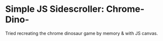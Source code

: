 # Simple JS Sidescroller: Chrome-Dino-
Tried recreating the chrome dinosaur game by memory &amp; with JS canvas.
